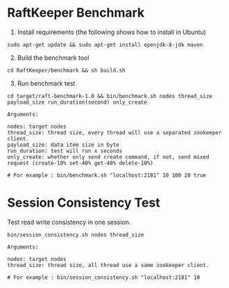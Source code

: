 # RaftKeeper Benchmark

1. Install requirements (the following shows how to install in Ubuntu)
```
sudo apt-get update && sudo apt-get install openjdk-8-jdk maven
```

2. Build the benchmark tool

```
cd RaftKeeper/benchmark && sh build.sh
```

3. Run benchmark test

```
cd target/raft-benchmark-1.0 && bin/benchmark.sh nodes thread_size payload_size run_duration(second) only_create

Arguments:

nodes: target nodes
thread_size: thread size, every thread will use a separated zookeeper client.
payload_size: data item size in byte
run_duration: test will run x seconds
only_create: whether only send create command, if not, send mixed request (create-10% set-40% get-40% delete-10%)

# For example : bin/benchmark.sh "localhost:2181" 10 100 20 true
```

# Session Consistency Test

Test read write consistency in one session.

```
bin/session_consistency.sh nodes thread_size

Arguments: 

nodes: target nodes
thread_size: thread size, all thread use a same zookeeper client.

# For example : bin/session_consistency.sh "localhost:2181" 10
```

